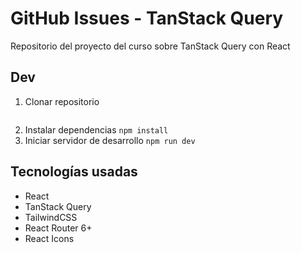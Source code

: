 # GitHub Issues - TanStack Query

Repositorio del proyecto del curso sobre TanStack Query con React

## Dev

1. Clonar repositorio

```

```

2. Instalar dependencias `npm install`
3. Iniciar servidor de desarrollo `npm run dev`

## Tecnologías usadas

- React
- TanStack Query
- TailwindCSS
- React Router 6+
- React Icons
